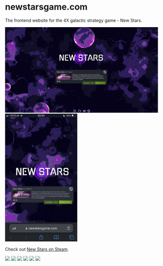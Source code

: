 # newstarsgame.com
The frontend website for the 4X galactic strategy game - New Stars.

<img src="./public/front-page.png" alt="Front page screenshot (Desktop)" width="750px"> <img src="./public/front-page-mobile.jpg" alt="Front page screenshot (Mobile)" width="237.5px"> 

Check out [New Stars on Steam](https://bit.ly/newstarsgame).

<img src="https://cdn.cloudflare.steamstatic.com/steam/apps/2231270/ss_09bd32adb6b6d7c941ec076783038ab336eca676.1920x1080.jpg?t=1683411301" width="327.5px"> <img src="https://cdn.cloudflare.steamstatic.com/steam/apps/2231270/ss_355d7b9f6c343f1c008f812780c6240088525818.1920x1080.jpg?t=1683411301" width="327.5px"> 
<img src="https://cdn.cloudflare.steamstatic.com/steam/apps/2231270/ss_27e3b3608724a2d306f0106cddbc358d29587ad4.1920x1080.jpg?t=1683411301" width="327.5px">
<img src="https://cdn.cloudflare.steamstatic.com/steam/apps/2231270/ss_6ee130c59863ddba723d405325d4ab5862bb147a.1920x1080.jpg?t=1683411301" width="327.5px"> <img src="https://cdn.cloudflare.steamstatic.com/steam/apps/2231270/ss_34c30a8db5e43c487684ce0682049a9c4328210b.1920x1080.jpg?t=1683411301" width="327.5px"> 
<img src="https://cdn.cloudflare.steamstatic.com/steam/apps/2231270/ss_b2b05ddd89521dd20f5f8eead856c7dc8e01d2f7.1920x1080.jpg?t=1683411301" width="327.5px">
